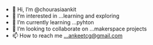 - 👋 Hi, I’m @chourasiaankit
- 👀 I’m interested in ...learning and exploring
- 🌱 I’m currently learning ...pyhton
- 💞️ I’m looking to collaborate on ...makerspace projects
- 📫 How to reach me ...ankeetcg@gmail.com

<!---
chourasiaankit/chourasiaankit is a ✨ special ✨ repository because its `README.md` (this file) appears on your GitHub profile.
You can click the Preview link to take a look at your changes.
--->
